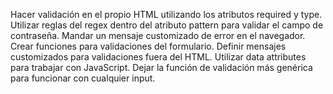 Hacer validación en el propio HTML utilizando los atributos required y type.
Utilizar reglas del regex dentro del atributo pattern para validar el campo de contraseña.
Mandar un mensaje customizado de error en el navegador.
Crear funciones para validaciones del formulario.
Definir mensajes customizados para validaciones fuera del HTML.
Utilizar data attributes para trabajar con JavaScript.
Dejar la función de validación más genérica para funcionar con cualquier input.